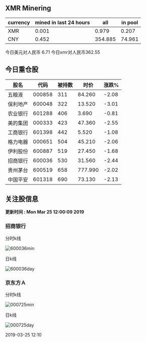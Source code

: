 ## XMR Minering

|currency|mined in last 24 hours|all|in pool|
|---|---|---|---|
|XMR|0.001|0.979|0.207|
|CNY|0.452|354.885|74.961|

今日美元对人民币 6.71	今日xmr对人民币362.55


## 今日重仓股 

|股名|代码|被持数|时价|涨跌%|
|---|---|---|---|---|
|五粮液|000858|311|84.260|-2.08|
|保利地产|600048|322|13.520|-3.01|
|农业银行|601288|406|3.690|-0.81|
|美的集团|000333|423|47.360|-2.55|
|工商银行|601398|442|5.520|-1.08|
|格力电器|000651|504|45.210|-2.06|
|伊利股份|600887|519|27.450|-1.68|
|招商银行|600036|530|31.560|-2.44|
|贵州茅台|600519|658|777.990|-2.02|
|中国平安|601318|690|73.130|-2.13|

## 关注股信息
**更新时间 : Mon Mar 25 12:00:09 2019**
### 招商银行 
分时k线

![600036min](http://image.sinajs.cn/newchart/min/n/sh600036.gif)

日k线

![600036day](http://image.sinajs.cn/newchart/daily/n/sh600036.gif)

### 京东方Ａ 
分时k线

![000725min](http://image.sinajs.cn/newchart/min/n/sz000725.gif)

日k线

![000725day](http://image.sinajs.cn/newchart/daily/n/sz000725.gif)

2019-03-25 12:10